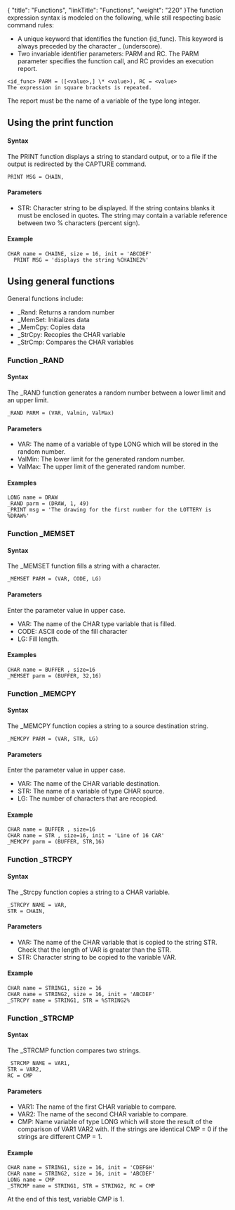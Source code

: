{
    "title": "Functions",
    "linkTitle": "Functions",
    "weight": "220"
}The function expression syntax is modeled on the following, while still respecting basic command rules:

- A unique keyword that identifies the function (id\_func). This keyword is always preceded by the character \_ (underscore).
- Two invariable identifier parameters: PARM and RC. The PARM parameter specifies the function call, and RC provides an execution report.

```
<id_func> PARM = ([<value>,] \* <value>), RC = <value>
The expression in square brackets is repeated.
```

The report must be the name of a variable of the type long integer.

## Using the print function

#### Syntax

The PRINT function displays a string to standard output, or to a file if the output is redirected by the CAPTURE command.

```
PRINT MSG = CHAIN​​,
```

#### Parameters

- STR: Character string to be displayed. If the string contains blanks it must be enclosed in quotes. The string may contain a variable reference between two % characters (percent sign).

#### Example

```
CHAR name = CHAINE, size = 16, init = 'ABCDEF'
  PRINT MSG = 'displays the string %CHAINE2%'
```

## Using general functions

General functions include:

- \_Rand: Returns a random number
- \_MemSet: Initializes data
- \_MemCpy: Copies data
- \_StrCpy: Recopies the CHAR variable
- \_StrCmp: Compares the CHAR variables

### Function \_RAND

#### Syntax

The \_RAND function generates a random number between a lower limit and an upper limit.

```
_RAND PARM = (VAR, Valmin, ValMax)
```

#### Parameters

- VAR: The name of a variable of type LONG which will be stored in the random number.
- ValMin: The lower limit for the generated random number.
- ValMax: The upper limit of the generated random number.

#### Examples

```
LONG name = DRAW
_RAND parm = (DRAW, 1, 49)
_PRINT msg = 'The drawing for the first number for the LOTTERY is %DRAW%'
```

### Function \_MEMSET

#### Syntax

The \_MEMSET function fills a string with a character.

```
_MEMSET PARM = (VAR, CODE, LG)
```

#### Parameters

Enter the parameter value in upper case.

- VAR: The name of the CHAR type variable that is filled.
- CODE: ASCII code of the fill character
- LG: Fill length.

#### Examples

```
CHAR name = BUFFER , size=16
_MEMSET parm = (BUFFER, 32,16)
```

### Function \_MEMCPY

#### Syntax

The \_MEMCPY function copies a string to a source destination string.

```
_MEMCPY PARM = (VAR, STR, LG)
```

#### Parameters

Enter the parameter value in upper case.

- VAR: The name of the CHAR variable destination.
- STR: The name of a variable of type CHAR source.
- LG: The number of characters that are recopied.

#### Example

```
CHAR name = BUFFER , size=16
CHAR name = STR , size=16, init = 'Line of 16 CAR'
_MEMCPY parm = (BUFFER, STR,16)
```

### Function \_STRCPY

#### Syntax

The \_Strcpy function copies a string to a CHAR variable.

```
_STRCPY NAME = VAR,
STR = CHAIN,
```

#### Parameters

- VAR: The name of the CHAR variable that is copied to the string STR. Check that the length of VAR is greater than the STR.
- STR: Character string to be copied to the variable VAR.

#### Example

```
CHAR name = STRING1, size = 16
CHAR name = STRING2, size = 16, init = 'ABCDEF'
_STRCPY name = STRING1, STR = %STRING2%
```

### Function \_STRCMP

#### Syntax

The \_STRCMP function compares two strings.

```
_STRCMP NAME = VAR1,
STR = VAR2,
RC = CMP
```

#### Parameters

- VAR1: The name of the first CHAR variable to compare.
- VAR2: The name of the second CHAR variable to compare.
- CMP: Name variable of type LONG which will store the result of the comparison of VAR1 VAR2 with. If the strings are identical CMP = 0 if the strings are different CMP = 1.

#### Example

```
CHAR name = STRING1, size = 16, init = 'CDEFGH'
CHAR name = STRING2, size = 16, init = 'ABCDEF'
LONG name = CMP
_STRCMP name = STRING1, STR = STRING2, RC = CMP
```

At the end of this test, variable CMP is 1.
